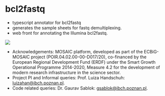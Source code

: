 # bcl2fastq
- typescript annotator for bcl2fastq
- generates the sample sheets for fastq demultiplexing.
- web front for annotating the Illumina bcl2fastq.

![](https://github.com/IBCHgenomic/eVaiutilities/blob/main/logo.png)

 - Acknowledgements: MOSAIC platform, developed as part of the ECBiG-MOSAIC project (POIR.04.02.00-00-D017/20), co-financed by the European Regional Development Fund (ERDF) under the Smart Growth Operational Programme 2014-2020, Measure 4.2 for the development of modern research infrastructure in the science sector. 
 - Project PI and Informal queries: Prof. Luiza Handschuh: luizahan@ibch.poznan.pl.
 - Code related queries: Dr. Gaurav Sablok: gsablok@ibch.poznan.pl.
